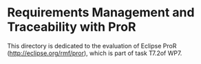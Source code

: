 Requirements Management and Traceability with ProR
==========================================================

This directory is dedicated to the evaluation of Eclipse ProR (http://eclipse.org/rmf/pror), which is part of task T7.2of WP7.

